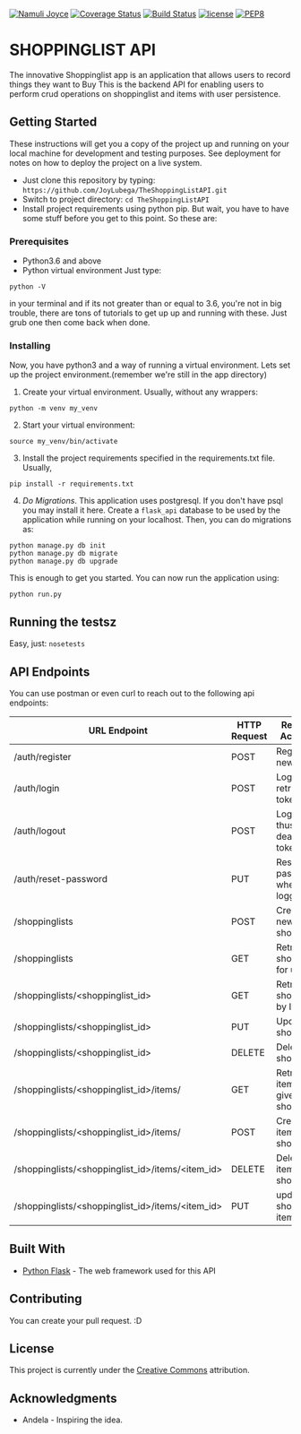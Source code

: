 
[![Namuli Joyce](https://img.shields.io/badge/Namuli-Joyce-green.svg)]()
[![Coverage Status](https://coveralls.io/repos/github/JoyLubega/TheShoppingListAPI/badge.svg?branch=develop)](https://coveralls.io/github/JoyLubega/TheShoppingListAPI?branch=develop)
[![Build Status](https://travis-ci.org/JoyLubega/TheShoppingListAPI.svg?branch=develop)](https://travis-ci.org/JoyLubega/TheShoppingListAPI)
[![license](https://img.shields.io/github/license/mashape/apistatus.svg)]()
[![PEP8](https://img.shields.io/badge/code%20style-pep8-orange.svg)](https://www.python.org/dev/peps/pep-0008/)

# SHOPPINGLIST API

The innovative Shoppinglist app is an application that allows users  to record things they want to Buy  This is the backend API for enabling users to perform crud operations on shoppinglist and items with user persistence.

## Getting Started

These instructions will get you a copy of the project up and running on your local machine for development and testing purposes. See deployment for notes on how to deploy the project on a live system.
- Just clone this repository by typing: `https://github.com/JoyLubega/TheShoppingListAPI.git`
- Switch to project directory: `cd TheShoppingListAPI`
- Install project requirements using python pip. But wait, you have to have some stuff before you get to this point. So these are:

### Prerequisites

- Python3.6 and above
- Python virtual environment
Just type:
```
python -V
```
in your terminal and if its not greater than or equal to 3.6, you're not in big trouble, there are tons of tutorials to get up up and running with these. Just grub one then come back when done.

### Installing

Now, you have python3 and a way of running a virtual environment. Lets set up the project environment.(remember we're still in the app directory)

1. Create your virtual environment. Usually, without any wrappers:
```
python -m venv my_venv
```
2. Start your virtual environment:
```
source my_venv/bin/activate
```
3. Install the project requirements specified in the requirements.txt file. Usually,
```
pip install -r requirements.txt
```
4. *Do Migrations*. This application uses postgresql. If you don't have psql you may install it here.
Create a `flask_api` database to be used by the application while running on your localhost.
Then, you can do migrations as:
```
python manage.py db init
python manage.py db migrate
python manage.py db upgrade
```

This is enough to get you started.
You can now run the application using:

`python run.py`

    
## Running the testsz

Easy, just: `nosetests`

## API Endpoints
You can use postman or even curl to reach out to the following api endpoints:

URL Endpoint	|               HTTP Request   | Resource Accessed | Access Type|
----------------|-----------------|-------------|------------------
/auth/register   |      POST	| Register a new user|publc
/auth/login	  |     POST	| Login and retrieve token|public
/auth/logout	  |     POST	| Logout and thus deactivate token|public
/auth/reset-password	  |     PUT	| Reset your password when logged in|private
/shoppinglists	              |      POST	|Create a new shoppinglist|private
/shoppinglists	              |      GET	|     Retrieve all shoppinglist for user|private
/shoppinglists/<shoppinglist_id>            |  	GET	    | Retrieve a shoppinglist by ID | private
/shoppinglists/<shoppinglist_id>	          |      PUT	|     Update a shoppinglist |private
/shoppinglists/<shoppinglist_id>	          |      DELETE	| Delete a shoppinglist |private
/shoppinglists/<shoppinglist_id>/items/  |           GET    |Retrive items in a given shoppinglist|private
/shoppinglists/<shoppinglist_id>/items/     |     POST	| Create items in a shoppinglist |private
/shoppinglists/<shoppinglist_id>/items/<item_id>|	DELETE	| Delete an item in a shoppinglis |prvate
/shoppinglists/<shoppinglist_id>/items/<item_id>|	PUT   	|update a shoppinglis item details |priate



## Built With

* [Python Flask](https://www.fullstackpython.com/flask.html) - The web framework used for this API

## Contributing

You can create your pull request. :D




## License

This project is currently under the [Creative Commons](https://creativecommons.org/) attribution.

## Acknowledgments

* Andela  - Inspiring the idea.